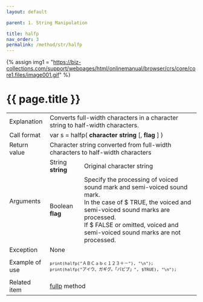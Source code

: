 ```yaml
---
layout: default

parent: 1. String Manipulation

title: halfp
nav_order: 3
permalink: /method/str/halfp
---
```

{% assign img1 = "https://biz-collections.com/support/webpages/html/onlinemanual/browser/crs/core/core1.files/image001.gif" %}


# {{ page.title }}

<table>
  <tr>
    <td>Explanation</td>
    <td colspan="2">Converts full-width characters in a character string to half-width characters.</td>
  </tr>
  <tr>
    <td>Call format</td>
    <td colspan="2">var s = halfp( <b>character string</b> [, <b>flag</b> ] )</td>
  </tr>
  <tr>
    <td>Return value</td>
    <td colspan="2">Character string converted from full-width characters to half-width characters</td>
  </tr>  
  <tr>
    <td rowspan="2">Arguments</td>
    <td>String <b>string</b></td>
    <td>Original character string</td>
  </tr>
  <tr>
    <td>Boolean <b>flag</b></td>
    <td>Specify the processing of voiced sound mark and semi-voiced sound mark.<br>In the case of $ TRUE, the voiced and semi-voiced sound marks are processed.<br>If $ FALSE or omitted, voiced and semi-voiced sound marks are not processed.</td>
  </tr>
  <tr>
    <td>Exception</td>
    <td colspan="2">None</td>
  </tr>
  <tr>
    <td>Example of use</td>
    <td colspan="2"><code><pre>print(halfp("ＡＢＣａｂｃ１２３＋－"), "\n");
print(halfp("アイウ、ガギグ。「パピプ」", $TRUE), "\n");</pre></code></td>
  </tr>
  <tr>
    <td>Related item</td>
    <td colspan="2"><a href="/method/str/fullp">fullp</a> method</td>
  </tr>
</table>

